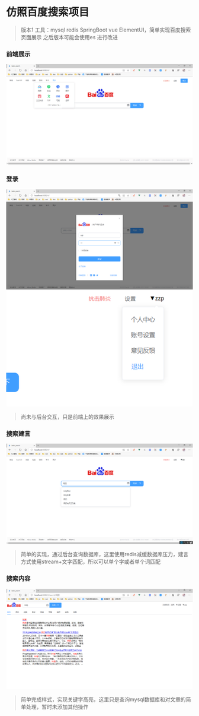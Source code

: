 # 仿照百度搜索项目
> 版本1 工具：mysql redis SpringBoot vue ElementUI，简单实现百度搜索页面展示
> 之后版本可能会使用es 进行改进
### 前端展示
![img](imgs\1.png)

### 登录
![img](imgs\2.png)
![img](imgs\3.png)
> 尚未与后台交互，只是前端上的效果展示

### 搜索建言
![img](imgs\4.png)
> 简单的实现，通过后台查询数据库，这里使用redis减缓数据库压力，建言方式使用stream+文字匹配，所以可以单个字或者单个词匹配

### 搜索内容
![img](imgs\5.png)
> 简单完成样式，实现关键字高亮，这里只是查询mysql数据库和对文章的简单处理，暂时未添加其他操作